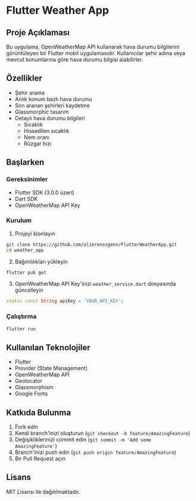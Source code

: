 # Flutter Weather App

## Proje Açıklaması
Bu uygulama, OpenWeatherMap API kullanarak hava durumu bilgilerini görüntüleyen bir Flutter mobil uygulamasıdır. Kullanıcılar şehir adına veya mevcut konumlarına göre hava durumu bilgisi alabilirler.

## Özellikler
- Şehir arama
- Anlık konum bazlı hava durumu
- Son aranan şehirleri kaydetme
- Glassmorphic tasarım
- Detaylı hava durumu bilgileri
  - Sıcaklık
  - Hissedilen sıcaklık
  - Nem oranı
  - Rüzgar hızı

## Başlarken

### Gereksinimler
- Flutter SDK (3.0.0 üzeri)
- Dart SDK
- OpenWeatherMap API Key

### Kurulum
1. Projeyi klonlayın
```bash
git clone https://github.com/alierenozgenn/FlutterWeatherApp.git
cd weather_app
```

2. Bağımlılıkları yükleyin
```bash
flutter pub get
```

3. OpenWeatherMap API Key'inizi `weather_service.dart` dosyasında güncelleyin
```dart
static const String apiKey = 'YOUR_API_KEY';
```

### Çalıştırma
```bash
flutter run
```

## Kullanılan Teknolojiler
- Flutter
- Provider (State Management)
- OpenWeatherMap API
- Geolocator
- Glassmorphism
- Google Fonts

## Katkıda Bulunma
1. Fork edin
2. Kendi branch'inizi oluşturun (`git checkout -b feature/AmazingFeature`)
3. Değişikliklerinizi commit edin (`git commit -m 'Add some AmazingFeature'`)
4. Branch'inizi push edin (`git push origin feature/AmazingFeature`)
5. Bir Pull Request açın

## Lisans
MIT Lisansı ile dağıtılmaktadır.

